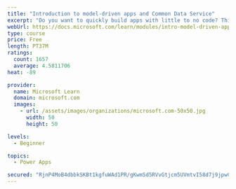 ```yaml
---
title: "Introduction to model-driven apps and Common Data Service"
excerpt: "Do you want to quickly build apps with little to no code? This module will focus on the building blocks of Common Data Service and model-driven apps. These key components will help you build quick business apps in your organization."
webUrl: https://docs.microsoft.com/learn/modules/intro-model-driven-apps-common-data-service/
type: course
price: Free
length: PT37M
ratings:
  count: 1657
  average: 4.5811706
heat: -89

provider:
  name: Microsoft Learn
  domain: microsoft.com
  images:
    - url: /assets/images/organizations/microsoft.com-50x50.jpg
      width: 50
      height: 50

levels:
  - Beginner

topics:
  - Power Apps

secured: "RjnP4MoB4dbbkSKBt1kgfuWAd1PR/gKwmSd5RVvGtjcm5UVmtvI58d7j9jpwC+n5m9FjXSI80xygBPq2CIbhuxeXcw/3Z26sAfXsOTNea0cSJv3GrRgIce2SU/hjKn0LNVLzLpdtMnIwHJy6nhpS/6aiJmrrZUccxdo8aU2NFAxjvRYH+QF+c8W/wrBDwi9cvca7szUwaIR05BjtXDSAsL6vxG4NUgGu5/yMhkPuz/BCU3WbA1rIL7YLvjrBpry8bkC5wleJ4IBhuYvv7Nl1DJUrJkYqp3c6a3ryzMR0jpPBzqFIz/IJOe1PiiIOl/Q4DzKk6jEuWK4HapCQg+syCWVodq/2Y1RuPmzuu65MFOrKJ3cW+9Vok9iiu+fb8jk8rkHyp1vcaBEHnAh8YpamGbb3MjJoAq230va0ZBKoLdw=;eUA+O6c7KxQV+av5aSj8eQ=="
---
```


